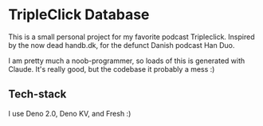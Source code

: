 # TripleClick Database

This is a small personal project for my favorite podcast Tripleclick.
Inspired by the now dead handb.dk, for the defunct Danish podcast Han Duo.

I am pretty much a noob-programmer, so loads of this is generated with Claude. It's really good, but the codebase it probably a mess :)

## Tech-stack
I use Deno 2.0, Deno KV, and Fresh :)
